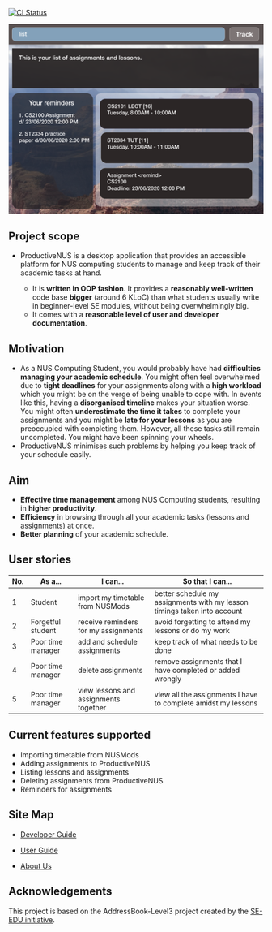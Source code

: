 [![CI Status](https://github.com/AY2021S1-CS2103T-F11-3/tp/workflows/Java%20CI/badge.svg)](https://github.com/AY2021S1-CS2103T-F11-3/tp/actions)


![Ui](docs/images/Ui.png)

## Project scope
  
* ProductiveNUS is a desktop application that provides an accessible platform for 
NUS computing students to manage and keep track of their 
academic tasks at hand.  

  * It is **written in OOP fashion**. It provides a **reasonably well-written** code base **bigger** (around 6 KLoC) 
  than what students usually write in beginner-level SE modules, without being overwhelmingly big.
  * It comes with a **reasonable level of user and developer documentation**.
## Motivation
* As a NUS Computing Student, you would probably have had **difficulties managing your
academic schedule**. You might often feel overwhelmed due to 
**tight deadlines** for your assignments along with a **high workload** which you might be
on the verge of being unable to 
cope with. In events like this, having a **disorganised timeline** makes your
situation worse. You might often **underestimate the time
it takes** to complete your assignments and you might be **late for your lessons** as you are preoccupied 
with completing them. However, all these
tasks still remain uncompleted. You might have been spinning your wheels.
* ProductiveNUS minimises such problems by helping you keep track of your schedule easily.

## Aim
* **Effective time management** among NUS Computing students, resulting in **higher productivity**.
* **Efficiency** in browsing through all your academic tasks (lessons and assignments) at once.
* **Better planning** of your academic schedule.

## User stories
| No. | As a...           | I can...                              | So that I can...                                                          |
|-----|-------------------|---------------------------------------|---------------------------------------------------------------------------|
| 1   | Student           | import my timetable from NUSMods      | better schedule my assignments with my lesson  timings taken into account |
| 2   | Forgetful student | receive reminders for my assignments  | avoid forgetting to attend my lessons or do my work                       |
| 3   | Poor time manager | add and schedule assignments          | keep track of what needs  to be done                                      |
| 4   | Poor time manager | delete assignments                    | remove assignments that I have completed  or added wrongly                |
| 5   | Poor time manager | view lessons and assignments together | view all the assignments I have to complete amidst  my lessons            |


## Current features supported
* Importing timetable from NUSMods
* Adding assignments to ProductiveNUS
* Listing lessons and assignments 
* Deleting assignments from ProductiveNUS
* Reminders for assignments


## Site Map
* [Developer Guide](https://ay2021s1-cs2103t-f11-3.github.io/tp/DeveloperGuide.html)

* [User Guide](https://ay2021s1-cs2103t-f11-3.github.io/tp/UserGuide.html)

* [About Us](https://ay2021s1-cs2103t-f11-3.github.io/tp/AboutUs.html)

## Acknowledgements

This project is based on the AddressBook-Level3 project created by the [SE-EDU initiative](https://se-education.org).
